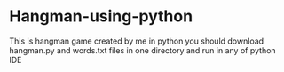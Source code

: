 # Hangman-using-python
This is hangman game created by me in python
you should download hangman.py and words.txt files in one directory and run in any of python IDE
